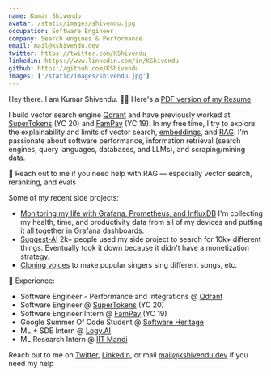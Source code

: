 ```yaml
---
name: Kumar Shivendu
avatar: /static/images/shivendu.jpg
occupation: Software Engineer
company: Search engines & Performance
email: mail@kshivendu.dev
twitter: https://twitter.com/KShivendu_
linkedin: https://www.linkedin.com/in/KShivendu
github: https://github.com/KShivendu
images: ['/static/images/shivendu.jpg']
---
```


Hey there. I am Kumar Shivendu. 👨‍💻 Here's a [PDF version of my Resume](/resume-pdf)

I build vector search engine [Qdrant](https://github.com/qdrant/qdrant) and have previously worked at [SuperTokens](https://github.com/SuperTokens) (YC 20) and [FamPay](https://fampay.in/) (YC 19).
In my free time, I try to explore the explainability and limits of vector search, [embeddings](https://www.kshivendu.dev/blog/json-embeddings), and [RAG](https://github.com/kshivendu/rag-cookbook). I'm passionate about software performance, information retrieval (search engines, query languages, databases, and LLMs), and scraping/mining data.

📩 Reach out to me if you need help with RAG — especially vector search, reranking, and evals

Some of my recent side projects:

- [Monitoring my life with Grafana, Prometheus, and InfluxDB](/blog/quantified-self) I'm collecting my health, time, and productivity data from all of my devices and putting it all together in Grafana dashboards.
- [Suggest-AI](https://twitter.com/KShivendu_/status/1655603676189437953?s=20) 2k+ people used my side project to search for 10k+ different things. Eventually took it down because it didn't have a monetization strategy.
- [Cloning voices](https://twitter.com/KShivendu_/status/1650858929558278145) to make popular singers sing different songs, etc.

🚀 Experience:

- Software Engineer - Performance and Integrations @ [Qdrant](https://qdrant.tech/)
- Software Engineer @ [SuperTokens](https://supertokens.com/) (YC 20)
- Software Engineer Intern @ [FamPay](https://fampay.in/) (YC 19)
- Google Summer Of Code Student @ [Software Heritage](https://softwareheritage.org/)
- ML + SDE Intern @ [Logy.AI](https://logy.ai/)
- ML Research Intern @ [IIT Mandi](https://iitmandi.ac.in/)

Reach out to me on [Twitter](https://twitter.com/KShivendu_), [LinkedIn](https://www.linkedin.com/in/kshivendu/), or mail [mail@kshivendu.dev](mailto:hello@kshivendu.dev) if you need my help
